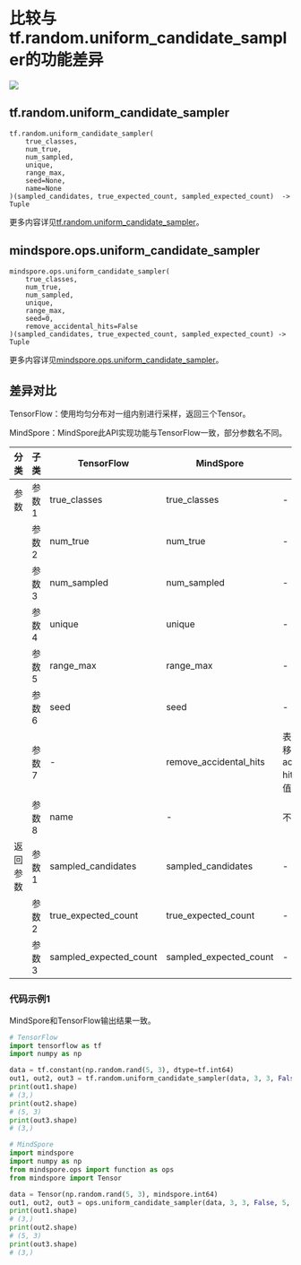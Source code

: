 # 比较与tf.random.uniform_candidate_sampler的功能差异

<a href="https://gitee.com/mindspore/docs/blob/r1.11/docs/mindspore/source_zh_cn/note/api_mapping/tensorflow_diff/uniform_candidate_sampler.md" target="_blank"><img src="https://mindspore-website.obs.cn-north-4.myhuaweicloud.com/website-images/r1.11/resource/_static/logo_source.png"></a>

## tf.random.uniform_candidate_sampler

```text
tf.random.uniform_candidate_sampler(
    true_classes,
    num_true,
    num_sampled,
    unique,
    range_max,
    seed=None,
    name=None
)(sampled_candidates, true_expected_count, sampled_expected_count)  -> Tuple
```

更多内容详见[tf.random.uniform_candidate_sampler](https://tensorflow.google.cn/versions/r2.6/api_docs/python/tf/random/uniform_candidate_sampler)。

## mindspore.ops.uniform_candidate_sampler

```text
mindspore.ops.uniform_candidate_sampler(
    true_classes,
    num_true,
    num_sampled,
    unique,
    range_max,
    seed=0,
    remove_accidental_hits=False
)(sampled_candidates, true_expected_count, sampled_expected_count) -> Tuple
```

更多内容详见[mindspore.ops.uniform_candidate_sampler](https://www.mindspore.cn/docs/zh-CN/r1.11/api_python/ops/mindspore.ops.uniform_candidate_sampler.html)。

## 差异对比

TensorFlow：使用均匀分布对一组内别进行采样，返回三个Tensor。

MindSpore：MindSpore此API实现功能与TensorFlow一致，部分参数名不同。

| 分类 | 子类 |TensorFlow | MindSpore | 差异 |
| --- | --- | --- | --- |---|
|参数 | 参数1 | true_classes | true_classes         | -   |
|  | 参数2 | num_true       | num_true          | - |
|  | 参数3 | num_sampled       | num_sampled         | - |
|  | 参数4 | unique       | unique          | - |
|  | 参数5 | range_max       | range_max         | - |
|  | 参数6 | seed       | seed          | - |
| | 参数7 | - | remove_accidental_hits      | 表示是否移除accidental hit。默认值：False|
| | 参数8 | name | -           | 不涉及 |
|返回参数| 参数1 | sampled_candidates |   sampled_candidates        |- |
| | 参数2 | true_expected_count |     true_expected_count    | - |
| | 参数3| sampled_expected_count |     sampled_expected_count     | - |

### 代码示例1

MindSpore和TensorFlow输出结果一致。

```python
# TensorFlow
import tensorflow as tf
import numpy as np

data = tf.constant(np.random.rand(5, 3), dtype=tf.int64)
out1, out2, out3 = tf.random.uniform_candidate_sampler(data, 3, 3, False, 5, 0)
print(out1.shape)
# (3,)
print(out2.shape)
# (5, 3)
print(out3.shape)
# (3,)

# MindSpore
import mindspore
import numpy as np
from mindspore.ops import function as ops
from mindspore import Tensor

data = Tensor(np.random.rand(5, 3), mindspore.int64)
out1, out2, out3 = ops.uniform_candidate_sampler(data, 3, 3, False, 5, 0)
print(out1.shape)
# (3,)
print(out2.shape)
# (5, 3)
print(out3.shape)
# (3,)

```
